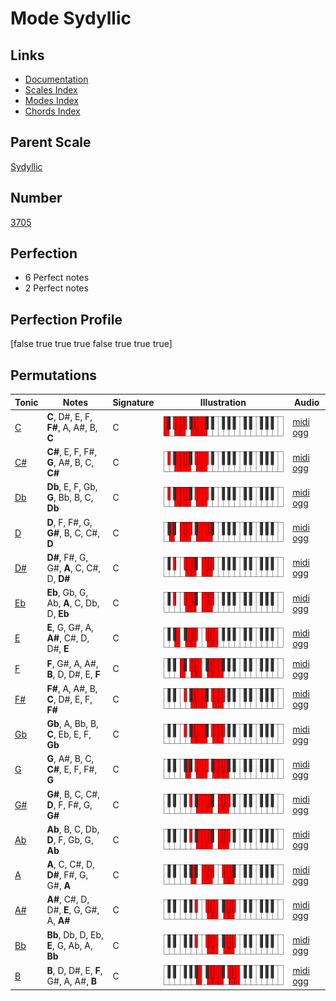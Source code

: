 # Mode Sydyllic

## Links

- [Documentation](index.md)
- [Scales Index](Scales.md)
- [Modes Index](Modes.md)
- [Chords Index](Chords.md)

## Parent Scale

[Sydyllic](ScaleSydyllic.md)

## Number

[3705](https://ianring.com/musictheory/scales/3705)

## Perfection

- 6 Perfect notes
- 2 Perfect notes

## Perfection Profile

[false true true true false true true true]

## Permutations

| Tonic | Notes | Signature | Illustration | Audio |
|-------|-------|-----------|--------------|-------|
| [C](ModeCNaturalSydyllic.md) | **C**, D#, E, F, **F#**, A, A#, B, **C** | C | ![CNaturalSydyllic](ModeCNaturalSydyllic.png) | [midi](ModeCNaturalSydyllic.mid) [ogg](ModeCNaturalSydyllic.ogg) |
| [C#](ModeCSharpSydyllic.md) | **C#**, E, F, F#, **G**, A#, B, C, **C#** | C | ![CSharpSydyllic](ModeCSharpSydyllic.png) | [midi](ModeCSharpSydyllic.mid) [ogg](ModeCSharpSydyllic.ogg) |
| [Db](ModeDFlatSydyllic.md) | **Db**, E, F, Gb, **G**, Bb, B, C, **Db** | C | ![DFlatSydyllic](ModeDFlatSydyllic.png) | [midi](ModeDFlatSydyllic.mid) [ogg](ModeDFlatSydyllic.ogg) |
| [D](ModeDNaturalSydyllic.md) | **D**, F, F#, G, **G#**, B, C, C#, **D** | C | ![DNaturalSydyllic](ModeDNaturalSydyllic.png) | [midi](ModeDNaturalSydyllic.mid) [ogg](ModeDNaturalSydyllic.ogg) |
| [D#](ModeDSharpSydyllic.md) | **D#**, F#, G, G#, **A**, C, C#, D, **D#** | C | ![DSharpSydyllic](ModeDSharpSydyllic.png) | [midi](ModeDSharpSydyllic.mid) [ogg](ModeDSharpSydyllic.ogg) |
| [Eb](ModeEFlatSydyllic.md) | **Eb**, Gb, G, Ab, **A**, C, Db, D, **Eb** | C | ![EFlatSydyllic](ModeEFlatSydyllic.png) | [midi](ModeEFlatSydyllic.mid) [ogg](ModeEFlatSydyllic.ogg) |
| [E](ModeENaturalSydyllic.md) | **E**, G, G#, A, **A#**, C#, D, D#, **E** | C | ![ENaturalSydyllic](ModeENaturalSydyllic.png) | [midi](ModeENaturalSydyllic.mid) [ogg](ModeENaturalSydyllic.ogg) |
| [F](ModeFNaturalSydyllic.md) | **F**, G#, A, A#, **B**, D, D#, E, **F** | C | ![FNaturalSydyllic](ModeFNaturalSydyllic.png) | [midi](ModeFNaturalSydyllic.mid) [ogg](ModeFNaturalSydyllic.ogg) |
| [F#](ModeFSharpSydyllic.md) | **F#**, A, A#, B, **C**, D#, E, F, **F#** | C | ![FSharpSydyllic](ModeFSharpSydyllic.png) | [midi](ModeFSharpSydyllic.mid) [ogg](ModeFSharpSydyllic.ogg) |
| [Gb](ModeGFlatSydyllic.md) | **Gb**, A, Bb, B, **C**, Eb, E, F, **Gb** | C | ![GFlatSydyllic](ModeGFlatSydyllic.png) | [midi](ModeGFlatSydyllic.mid) [ogg](ModeGFlatSydyllic.ogg) |
| [G](ModeGNaturalSydyllic.md) | **G**, A#, B, C, **C#**, E, F, F#, **G** | C | ![GNaturalSydyllic](ModeGNaturalSydyllic.png) | [midi](ModeGNaturalSydyllic.mid) [ogg](ModeGNaturalSydyllic.ogg) |
| [G#](ModeGSharpSydyllic.md) | **G#**, B, C, C#, **D**, F, F#, G, **G#** | C | ![GSharpSydyllic](ModeGSharpSydyllic.png) | [midi](ModeGSharpSydyllic.mid) [ogg](ModeGSharpSydyllic.ogg) |
| [Ab](ModeAFlatSydyllic.md) | **Ab**, B, C, Db, **D**, F, Gb, G, **Ab** | C | ![AFlatSydyllic](ModeAFlatSydyllic.png) | [midi](ModeAFlatSydyllic.mid) [ogg](ModeAFlatSydyllic.ogg) |
| [A](ModeANaturalSydyllic.md) | **A**, C, C#, D, **D#**, F#, G, G#, **A** | C | ![ANaturalSydyllic](ModeANaturalSydyllic.png) | [midi](ModeANaturalSydyllic.mid) [ogg](ModeANaturalSydyllic.ogg) |
| [A#](ModeASharpSydyllic.md) | **A#**, C#, D, D#, **E**, G, G#, A, **A#** | C | ![ASharpSydyllic](ModeASharpSydyllic.png) | [midi](ModeASharpSydyllic.mid) [ogg](ModeASharpSydyllic.ogg) |
| [Bb](ModeBFlatSydyllic.md) | **Bb**, Db, D, Eb, **E**, G, Ab, A, **Bb** | C | ![BFlatSydyllic](ModeBFlatSydyllic.png) | [midi](ModeBFlatSydyllic.mid) [ogg](ModeBFlatSydyllic.ogg) |
| [B](ModeBNaturalSydyllic.md) | **B**, D, D#, E, **F**, G#, A, A#, **B** | C | ![BNaturalSydyllic](ModeBNaturalSydyllic.png) | [midi](ModeBNaturalSydyllic.mid) [ogg](ModeBNaturalSydyllic.ogg) |
